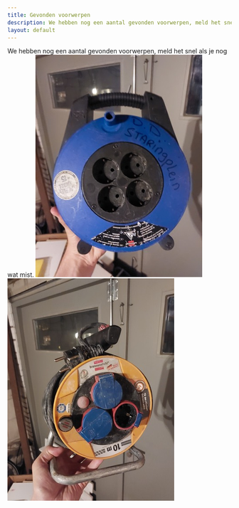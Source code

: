 ```yaml
---
title: Gevonden voorwerpen
description: We hebben nog een aantal gevonden voorwerpen, meld het snel als je nog wat mist.
layout: default
---
```


We hebben nog een aantal gevonden voorwerpen, meld het snel als je nog wat mist.
![Blauwe haspel](images/haspel-blauw.jpg)
![Gele haspel](images/haspel-geel.jpg)
